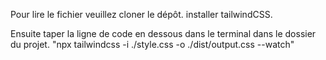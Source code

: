 Pour lire le fichier veuillez cloner le dépôt.
installer tailwindCSS.

Ensuite taper la ligne de code en dessous dans le terminal dans le dossier du projet. 
"npx tailwindcss -i ./style.css -o ./dist/output.css --watch"
